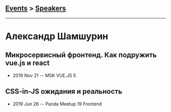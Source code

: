 ## [Events](../README.md) > [Speakers](../speakers.md)
---

# Александр Шамшурин

## Микросервисный фронтенд. Как подружить vue.js и react
- 2019 Nov 21 -- MSK VUE.JS 5    
## CSS-in-JS ожидания и реальность
- 2019 Jun 26 -- Panda Meetup 19 Frontend    
